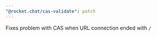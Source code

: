 ```yaml
---
"@rocket.chat/cas-validate": patch
---
```


Fixes problem with CAS when URL connection ended with `/`
